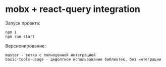 # mobx + react-query integration

Запуск проекта:

```
npm i
npm run start
```

Версионирование:

```
master - ветка с полноценной интеграцией
basic-tools-usage - дефолтное использование библиотек, без интеграции
```
